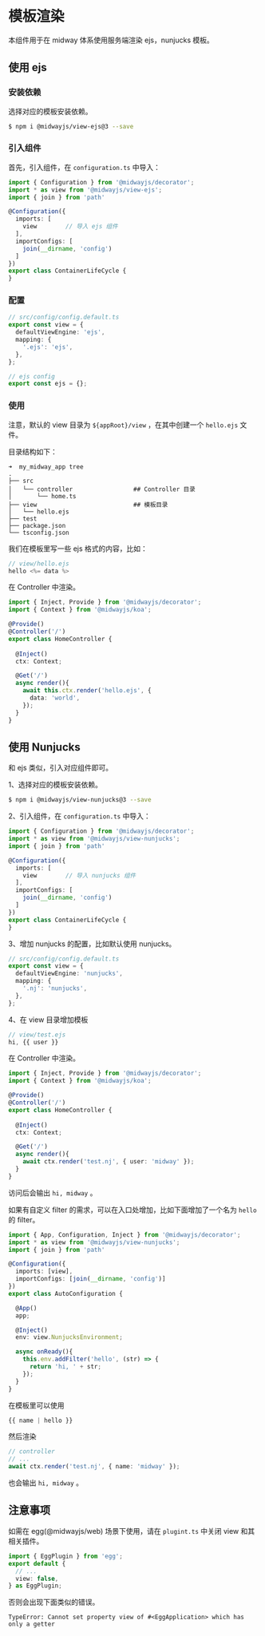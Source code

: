 # 模板渲染

本组件用于在 midway 体系使用服务端渲染 ejs，nunjucks 模板。


## 使用 ejs


### 安装依赖


选择对应的模板安装依赖。
```bash
$ npm i @midwayjs/view-ejs@3 --save
```


### 引入组件


首先，引入组件，在 `configuration.ts` 中导入：
```typescript
import { Configuration } from '@midwayjs/decorator';
import * as view from '@midwayjs/view-ejs';	
import { join } from 'path'

@Configuration({
  imports: [
    view		// 导入 ejs 组件
  ],
  importConfigs: [
    join(__dirname, 'config')
  ]
})
export class ContainerLifeCycle {
}
```
### 配置
```typescript
// src/config/config.default.ts
export const view = {
  defaultViewEngine: 'ejs',
  mapping: {
    '.ejs': 'ejs',
  },
};

// ejs config
export const ejs = {};
```
### 使用


注意，默认的 view 目录为 `${appRoot}/view` ，在其中创建一个 `hello.ejs` 文件。


目录结构如下：
```
➜  my_midway_app tree
.
├── src
│   └── controller                 ## Controller 目录
│       └── home.ts
├── view                           ## 模板目录
│   └── hello.ejs 
├── test
├── package.json  
└── tsconfig.json
```


我们在模板里写一些 ejs 格式的内容，比如：
```typescript
// view/hello.ejs
hello <%= data %>
```


在 Controller 中渲染。
```typescript
import { Inject, Provide } from '@midwayjs/decorator';
import { Context } from '@midwayjs/koa';

@Provide()
@Controller('/')
export class HomeController {
  
  @Inject()
  ctx: Context;

  @Get('/')
  async render(){
    await this.ctx.render('hello.ejs', {
      data: 'world',
    });
  }
}
```


## 使用 Nunjucks


和 ejs 类似，引入对应组件即可。


1、选择对应的模板安装依赖。
```bash
$ npm i @midwayjs/view-nunjucks@3 --save
```


2、引入组件，在 `configuration.ts` 中导入：
```typescript
import { Configuration } from '@midwayjs/decorator';
import * as view from '@midwayjs/view-nunjucks';	
import { join } from 'path'

@Configuration({
  imports: [
    view		// 导入 nunjucks 组件
  ],
  importConfigs: [
    join(__dirname, 'config')
  ]
})
export class ContainerLifeCycle {
}
```


3、增加 nunjucks 的配置，比如默认使用 nunjucks。
```typescript
// src/config/config.default.ts
export const view = {
  defaultViewEngine: 'nunjucks',
  mapping: {
    '.nj': 'nunjucks',
  },
};

```


4、在 view 目录增加模板
```typescript
// view/test.ejs
hi, {{ user }}
```


在 Controller 中渲染。
```typescript
import { Inject, Provide } from '@midwayjs/decorator';
import { Context } from '@midwayjs/koa';

@Provide()
@Controller('/')
export class HomeController {
  
  @Inject()
  ctx: Context;

  @Get('/')
  async render(){
    await ctx.render('test.nj', { user: 'midway' });
  }
}
```
访问后会输出 `hi, midway` 。


如果有自定义 filter 的需求，可以在入口处增加，比如下面增加了一个名为 `hello` 的 filter。
```typescript
import { App, Configuration, Inject } from '@midwayjs/decorator';
import * as view from '@midwayjs/view-nunjucks';
import { join } from 'path'

@Configuration({
  imports: [view],
  importConfigs: [join(__dirname, 'config')]
})
export class AutoConfiguration {

  @App()
  app;

  @Inject()
  env: view.NunjucksEnvironment;

  async onReady(){
    this.env.addFilter('hello', (str) => {
      return 'hi, ' + str;
    });
  }
}

```
在模板里可以使用
```typescript
{{ name | hello }}
```
然后渲染
```typescript
// controller
// ...
await ctx.render('test.nj', { name: 'midway' });
```
也会输出 `hi, midway` 。


## 注意事项


如需在 egg(@midwayjs/web) 场景下使用，请在 `plugint.ts` 中关闭 view 和其相关插件。


```typescript
import { EggPlugin } from 'egg';
export default {
  // ...
  view: false,
} as EggPlugin;

```


否则会出现下面类似的错误。
```
TypeError: Cannot set property view of #<EggApplication> which has only a getter
```

